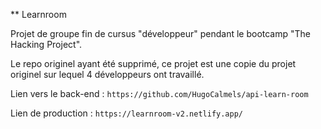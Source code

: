 ** Learnroom 

Projet de groupe fin de cursus "développeur" pendant le bootcamp "The Hacking Project".

Le repo originel ayant été supprimé, ce projet est une copie du projet originel sur lequel 4 développeurs ont travaillé.

Lien vers le back-end : `https://github.com/HugoCalmels/api-learn-room`

Lien de production : `https://learnroom-v2.netlify.app/`